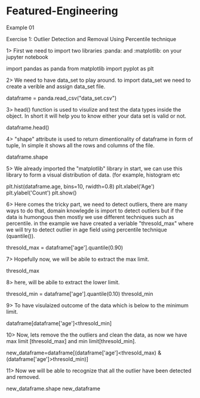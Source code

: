 # Featured-Engineering
Example 01

Exercise 1: Outlier Detection and Removal Using Percentile technique

1> First we need to import two libraries :panda: and :matplotlib: on your jupyter notebook


import pandas as panda
from matplotlib import pyplot as plt

2> We need to have data_set to play around. to import data_set we need to create a verible and assign data_set file. 

dataframe = panda.read_csv("data_set.csv")

3> head() function is used to visulize and test the data types inside the object. In short it will help you to know either your data set is valid or not.

dataframe.head()

4> "shape" attribute is used to return dimentionality of dataframe in form of tuple, In simple it shows all the rows and columns of the file.

dataframe.shape

5> We already imported the "matplotlib" library in start, we can use this library to form a visual distribution of data. (for example, histogram etc

plt.hist(dataframe.age, bins=10, rwidth=0.8)
plt.xlabel('Age')
plt.ylabel('Count')
plt.show()


6> Here comes the tricky part, we need to detect outliers, there are many ways to do that, domain knowlegde is import to detect outliers but if the data is humongous then mostly we use different techniques such as percentile. in the example we have created a veriable "thresold_max" where we will try to detect outlier in age field using percentile technique (quantile()).

thresold_max = dataframe['age'].quantile(0.90)

7> Hopefully now, we will be abile to extract the max limit.

thresold_max

8> here, will be abile to extract the lower limit.

thresold_min = dataframe['age'].quantile(0.10)
thresold_min

9> To have visulaized outcome of the data which is below to the minimum limit.

dataframe[dataframe['age']<thresold_min]

10> Now, lets remove the the outliers and clean the data, as now we have max limit [thresold_max] and min limit[thresold_min].

new_dataframe=dataframe[(dataframe['age']<thresold_max) & (dataframe['age']>thresold_min)]

11> Now we will be able to recognize that all the outlier have been detected and removed.

new_dataframe.shape
new_dataframe





